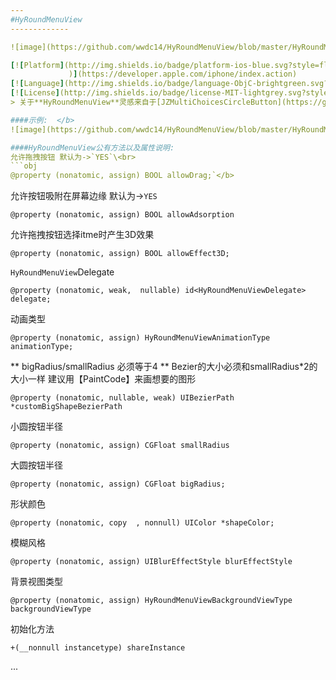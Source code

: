 ```yaml
---
#HyRoundMenuView
-------------

![image](https://github.com/wwdc14/HyRoundMenuView/blob/master/HyRoundMenuViewDemo/3ip.png)

[![Platform](http://img.shields.io/badge/platform-ios-blue.svg?style=flat
             )](https://developer.apple.com/iphone/index.action)
[![Language](http://img.shields.io/badge/language-ObjC-brightgreen.svg?style=flat)](https://developer.apple.com/Objective-C)
[![License](http://img.shields.io/badge/license-MIT-lightgrey.svg?style=flat)](http://mit-license.org)
> 关于**HyRoundMenuView**灵感来自于[JZMultiChoicesCircleButton](https://github.com/JustinFincher/JZMultiChoicesCircleButton)

####示例:  </b>
![image](https://github.com/wwdc14/HyRoundMenuView/blob/master/HyRoundMenuViewDemo/Unknown.gif)

####HyRoundMenuView公有方法以及属性说明:  
允许拖拽按钮 默认为->`YES`\<br> 
```obj
@property (nonatomic, assign) BOOL allowDrag;`</b>
```

允许按钮吸附在屏幕边缘 默认为->`YES`
```obj
@property (nonatomic, assign) BOOL allowAdsorption
```

允许拖拽按钮选择itme时产生3D效果
```obj
@property (nonatomic, assign) BOOL allowEffect3D;
```

`HyRoundMenuView`Delegate
```obj
@property (nonatomic, weak,  nullable) id<HyRoundMenuViewDelegate> delegate;
```
动画类型
```obj
@property (nonatomic, assign) HyRoundMenuViewAnimationType animationType;
```

** bigRadius/smallRadius 必须等于4
** Bezier的大小必须和smallRadius*2的大小一样   建议用【PaintCode】来画想要的图形
```obj
@property (nonatomic, nullable, weak) UIBezierPath *customBigShapeBezierPath
```

小圆按钮半径
```obj
@property (nonatomic, assign) CGFloat smallRadius
```
大圆按钮半径
```obj
@property (nonatomic, assign) CGFloat bigRadius;
```
形状颜色
```obj
@property (nonatomic, copy  , nonnull) UIColor *shapeColor;
```

模糊风格
```obj
@property (nonatomic, assign) UIBlurEffectStyle blurEffectStyle
```

背景视图类型
```obj
@property (nonatomic, assign) HyRoundMenuViewBackgroundViewType backgroundViewType
```

初始化方法
```obj
+(__nonnull instancetype) shareInstance
```
...
```

